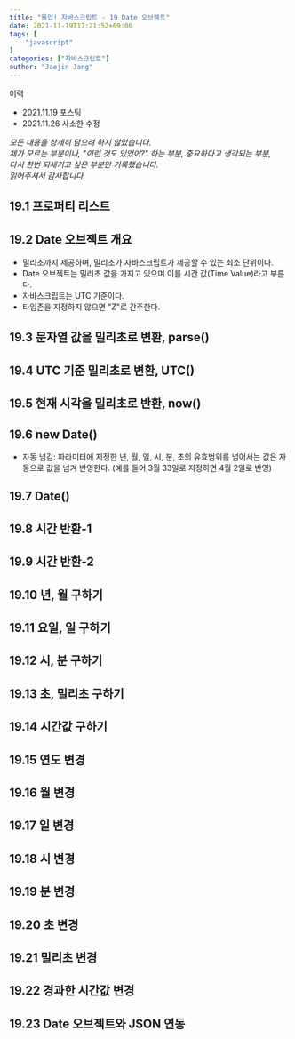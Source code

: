 ```yaml
---
title: "몰입! 자바스크립트 - 19 Date 오브젝트"
date: 2021-11-19T17:21:52+09:00
tags: [
	"javascript"
]
categories: ["자바스크립트"]
author: "Jaejin Jang"
---
```


이력
- 2021.11.19 포스팅
- 2021.11.26 사소한 수정

*모든 내용을 상세히 담으려 하지 않았습니다.  
제가 모르는 부분이나, "이런 것도 있었어?" 하는 부분, 중요하다고 생각되는 부분,  
다시 한번 되새기고 싶은 부분만 기록했습니다.  
읽어주셔서 감사합니다.*

## 19.1 프로퍼티 리스트
## 19.2 Date 오브젝트 개요
- 밀리초까지 제공하며, 밀리초가 자바스크립트가 제공할 수 있는 최소 단위이다.
- Date 오브젝트는 밀리초 값을 가지고 있으며 이를 시간 값(Time Value)라고 부른다.
- 자바스크립트는 UTC 기준이다.
- 타임존을 지정하지 않으면 "Z"로 간주한다.

## 19.3 문자열 값을 밀리초로 변환, parse()
## 19.4 UTC 기준 밀리초로 변환, UTC()
## 19.5 현재 시각을 밀리초로 반환, now()
## 19.6 new Date()
- 자동 넘김: 파라미터에 지정한 년, 월, 일, 시, 분, 초의 유효범위를 넘어서는 값은 자동으로 값을 넘겨 반영한다. (예를 들어 3월 33일로 지정하면 4월 2일로 반영)

## 19.7 Date()
## 19.8 시간 반환-1
## 19.9 시간 반환-2
## 19.10 년, 월 구하기
## 19.11 요일, 일 구하기
## 19.12 시, 분 구하기
## 19.13 초, 밀리초 구하기
## 19.14 시간값 구하기
## 19.15 연도 변경
## 19.16 월 변경
## 19.17 일 변경
## 19.18 시 변경
## 19.19 분 변경
## 19.20 초 변경
## 19.21 밀리초 변경
## 19.22 경과한 시간값 변경
## 19.23 Date 오브젝트와 JSON 연동